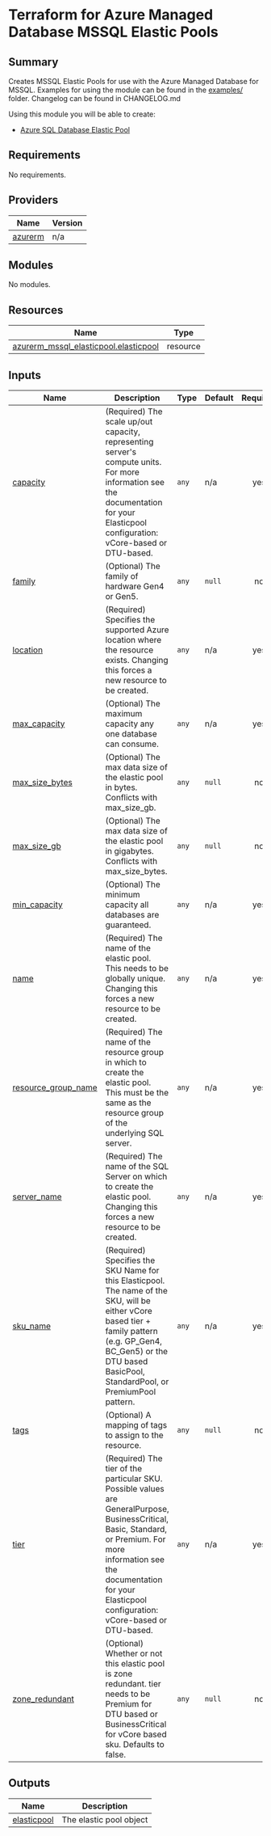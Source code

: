 # Terraform for Azure Managed Database MSSQL Elastic Pools

## Summary
Creates MSSQL Elastic Pools for use with the Azure Managed Database for MSSQL.
Examples for using the module can be found in the [examples/](examples/) folder.
Changelog can be found in CHANGELOG.md

Using this module you will be able to create:
- [Azure SQL Database Elastic Pool](https://learn.microsoft.com/en-us/azure/azure-sql/database/elastic-pool-overview?view=azuresql)

<!-- BEGINNING OF PRE-COMMIT-TERRAFORM DOCS HOOK -->
## Requirements

No requirements.

## Providers

| Name | Version |
|------|---------|
| <a name="provider_azurerm"></a> [azurerm](#provider\_azurerm) | n/a |

## Modules

No modules.

## Resources

| Name | Type |
|------|------|
| [azurerm_mssql_elasticpool.elasticpool](https://registry.terraform.io/providers/hashicorp/azurerm/latest/docs/resources/mssql_elasticpool) | resource |

## Inputs

| Name | Description | Type | Default | Required |
|------|-------------|------|---------|:--------:|
| <a name="input_capacity"></a> [capacity](#input\_capacity) | (Required) The scale up/out capacity, representing server's compute units. For more information see the documentation for your Elasticpool configuration: vCore-based or DTU-based. | `any` | n/a | yes |
| <a name="input_family"></a> [family](#input\_family) | (Optional) The family of hardware Gen4 or Gen5. | `any` | `null` | no |
| <a name="input_location"></a> [location](#input\_location) | (Required) Specifies the supported Azure location where the resource exists. Changing this forces a new resource to be created. | `any` | n/a | yes |
| <a name="input_max_capacity"></a> [max\_capacity](#input\_max\_capacity) | (Optional) The maximum capacity any one database can consume. | `any` | n/a | yes |
| <a name="input_max_size_bytes"></a> [max\_size\_bytes](#input\_max\_size\_bytes) | (Optional) The max data size of the elastic pool in bytes. Conflicts with max\_size\_gb. | `any` | `null` | no |
| <a name="input_max_size_gb"></a> [max\_size\_gb](#input\_max\_size\_gb) | (Optional) The max data size of the elastic pool in gigabytes. Conflicts with max\_size\_bytes. | `any` | `null` | no |
| <a name="input_min_capacity"></a> [min\_capacity](#input\_min\_capacity) | (Optional) The minimum capacity all databases are guaranteed. | `any` | n/a | yes |
| <a name="input_name"></a> [name](#input\_name) | (Required) The name of the elastic pool. This needs to be globally unique. Changing this forces a new resource to be created. | `any` | n/a | yes |
| <a name="input_resource_group_name"></a> [resource\_group\_name](#input\_resource\_group\_name) | (Required) The name of the resource group in which to create the elastic pool. This must be the same as the resource group of the underlying SQL server. | `any` | n/a | yes |
| <a name="input_server_name"></a> [server\_name](#input\_server\_name) | (Required) The name of the SQL Server on which to create the elastic pool. Changing this forces a new resource to be created. | `any` | n/a | yes |
| <a name="input_sku_name"></a> [sku\_name](#input\_sku\_name) | (Required) Specifies the SKU Name for this Elasticpool. The name of the SKU, will be either vCore based tier + family pattern (e.g. GP\_Gen4, BC\_Gen5) or the DTU based BasicPool, StandardPool, or PremiumPool pattern. | `any` | n/a | yes |
| <a name="input_tags"></a> [tags](#input\_tags) | (Optional) A mapping of tags to assign to the resource. | `any` | `null` | no |
| <a name="input_tier"></a> [tier](#input\_tier) | (Required) The tier of the particular SKU. Possible values are GeneralPurpose, BusinessCritical, Basic, Standard, or Premium. For more information see the documentation for your Elasticpool configuration: vCore-based or DTU-based. | `any` | n/a | yes |
| <a name="input_zone_redundant"></a> [zone\_redundant](#input\_zone\_redundant) | (Optional) Whether or not this elastic pool is zone redundant. tier needs to be Premium for DTU based or BusinessCritical for vCore based sku. Defaults to false. | `any` | `null` | no |

## Outputs

| Name | Description |
|------|-------------|
| <a name="output_elasticpool"></a> [elasticpool](#output\_elasticpool) | The elastic pool object |
<!-- END OF PRE-COMMIT-TERRAFORM DOCS HOOK -->